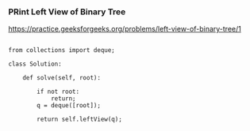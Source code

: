 ### PRint Left View of Binary Tree

https://practice.geeksforgeeks.org/problems/left-view-of-binary-tree/1

```

from collections import deque;

class Solution:

    def solve(self, root):

        if not root:
            return;
        q = deque([root]);
    
        return self.leftView(q);
    
```




